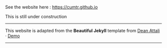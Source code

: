 See the website here : https://cumtr.github.io

This is still under construction 

-----------------------------------------------

This website is adapted from the **Beautiful Jekyll** template from [Dean Attali](https://deanattali.com) &middot; [Demo](https://beautifuljekyll.com/)

-----------------------------------------------
